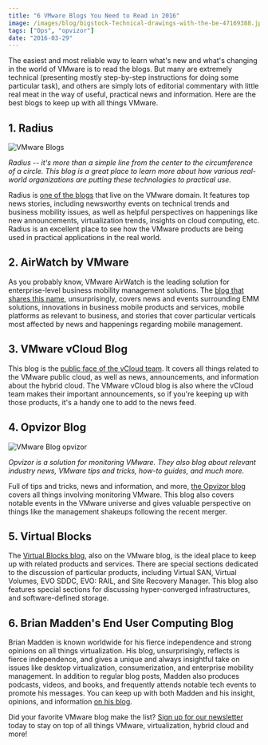 ```yaml
---
title: "6 VMware Blogs You Need to Read in 2016"
image: /images/blog/bigstock-Technical-drawings-with-the-be-47169388.jpg
tags: ["Ops", "opvizor"]
date: "2016-03-29"
---
```


The easiest and most reliable way to learn what's new and what's changing in the world of VMware is to read the blogs. But many are extremely technical (presenting mostly step-by-step instructions for doing some particular task), and others are simply lots of editorial commentary with little real meat in the way of useful, practical news and information. Here are the best blogs to keep up with all things VMware. 

## **1\. Radius**

![VMware Blogs](/images/blog/bigstock-Technical-drawings-with-the-be-47169388.jpg)

_Radius -- it's more than a simple line from the center to the circumference of a circle. This blog is a great place to learn more about how various real-world organizations are putting these technologies to practical use._

Radius is [one of the blogs](http://www.vmware.com/radius/) that live on the VMware domain. It features top news stories, including newsworthy events on technical trends and business mobility issues, as well as helpful perspectives on happenings like new announcements, virtualization trends, insights on cloud computing, etc. Radius is an excellent place to see how the VMware products are being used in practical applications in the real world. 

## **2\. AirWatch by VMware** 

As you probably know, VMware AirWatch is the leading solution for enterprise-level business mobility management solutions. The [blog that shares this name](http://blogs.air-watch.com/category/industry-verticals/#.VtrniPkrJmM), unsurprisingly, covers news and events surrounding EMM solutions, innovations in business mobile products and services, mobile platforms as relevant to business, and stories that cover particular verticals most affected by news and happenings regarding mobile management. 

## **3\. VMware vCloud Blog** 

This blog is the [public face of the vCloud team](http://blogs.vmware.com/vcloud/). It covers all things related to the VMware public cloud, as well as news, announcements, and information about the hybrid cloud. The VMware vCloud blog is also where the vCloud team makes their important announcements, so if you're keeping up with those products, it's a handy one to add to the news feed. 

## **4\. Opvizor Blog**

![VMware Blog opvizor](/images/blog/bigstock-Close-up-of-human-hands-using--111330503.jpg)

_Opvizor is a solution for monitoring VMware. They also blog about relevant industry news, VMware tips and tricks, how-to guides, and much more._ 

Full of tips and tricks, news and information, and more, [the Opvizor blog](/blog/) covers all things involving monitoring VMware. This blog also covers notable events in the VMware universe and gives valuable perspective on things like the management shakeups following the recent merger. 

## **5\. Virtual Blocks** 

The [Virtual Blocks blog](https://blogs.vmware.com/virtualblocks/), also on the VMware blog, is the ideal place to keep up with related products and services. There are special sections dedicated to the discussion of particular products, including Virtual SAN, Virtual Volumes, EVO SDDC, EVO: RAIL, and Site Recovery Manager. This blog also features special sections for discussing hyper-converged infrastructures, and software-defined storage. 

## **6\. Brian Madden's End User Computing Blog** 

Brian Madden is known worldwide for his fierce independence and strong opinions on all things virtualization. His blog, unsurprisingly, reflects is fierce independence, and gives a unique and always insightful take on issues like desktop virtualization, consumerization, and enterprise mobility management. In addition to regular blog posts, Madden also produces podcasts, videos, and books, and frequently attends notable tech events to promote his messages. You can keep up with both Madden and his insight, opinions, and information [on his blog](http://www.brianmadden.com/). 

Did your favorite VMware blog make the list? [Sign up for our newsletter](http://opvizor.us6.list-manage.com/subscribe?u=5e67b89e18341af0e8844b002&id=1e918cd24e) today to stay on top of all things VMware, virtualization, hybrid cloud and more!
